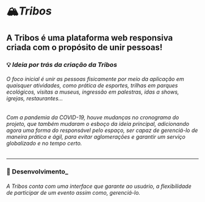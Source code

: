 # 🏔️*Tribos*
## A Tribos é uma plataforma web responsiva criada com o propósito de unir pessoas!
### 💡 _Ideia por trás da criação da Tribos_
###### O foco inicial é unir as pessoas fisicamente por meio da aplicação em quaisquer atividades, como prática de esportes, trilhas em parques ecológicos, visitas a museus, ingressão em palestras, idas a shows, igrejas, restaurantes...

###### Com a pandemia da COVID-19, houve mudanças no cronograma do projeto, que também mudaram o esboço da ideia principal, adicionando agora uma forma do responsável pelo espaço, ser capaz de gerenciá-lo de maneira prática e ágil, para evitar aglomerações e garantir um serviço globalizado e no tempo certo.

***
### 🌟 Desenvolvimento_
###### A Tribos conta com uma interface que garante ao usuário, a flexibilidade de  participar de um evento assim como, gerenciá-lo. 
